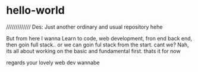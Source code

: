 # hello-world
/////////////
Des: 
Just another ordinary and usual repository hehe

But from here I wanna Learn to code, web development, fron end back end, then goin full stack..
or we can goin ful stack from the start. cant we? Nah, its all about working on the basic and fundamental first.
thats it for now

regards
your lovely web dev wannabe
